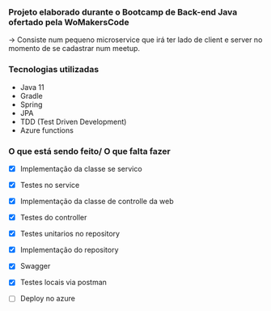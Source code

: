 ### Projeto elaborado durante o Bootcamp de Back-end Java ofertado pela WoMakersCode

-> Consiste num pequeno microservice que irá ter lado de client e server no momento de se cadastrar num meetup.

### Tecnologias utilizadas
 - Java 11
 - Gradle
 - Spring
 - JPA
 - TDD (Test Driven Development)
 - Azure functions

### O que está sendo feito/ O que falta fazer

- [x] Implementação da classe se servico

- [x] Testes no service

- [x] Implementação da classe de controlle da web

- [x] Testes do controller

- [x] Testes unitarios no repository

- [x] Implementação do repository

- [x] Swagger

- [x] Testes locais via postman

- [ ] Deploy no azure
